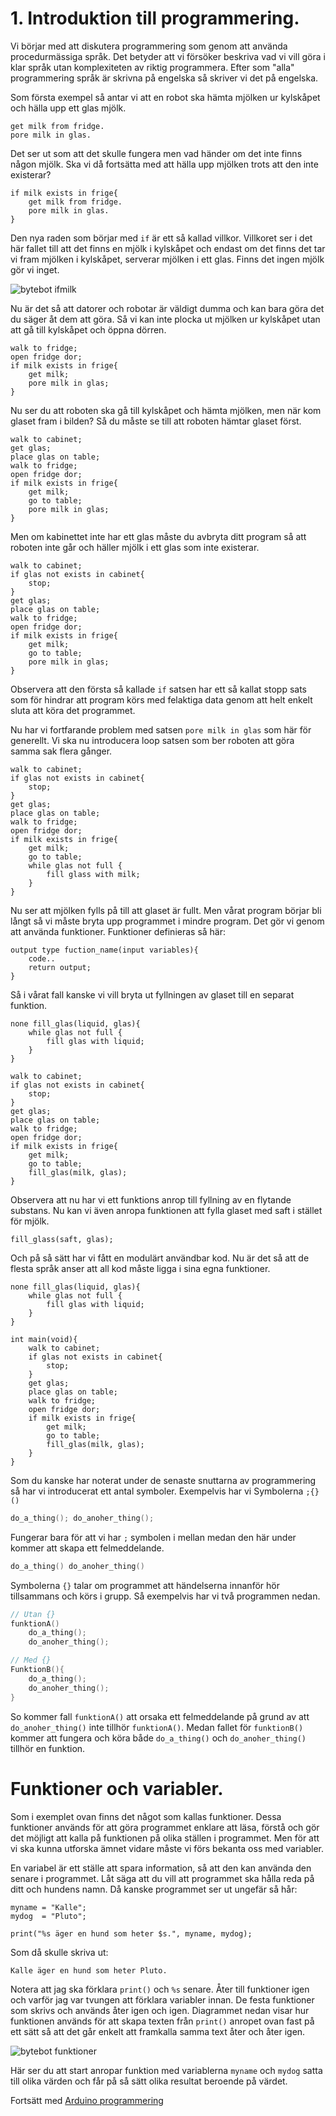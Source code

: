# 1. Introduktion till programmering.
Vi börjar med att diskutera programmering som genom att använda procedurmässiga språk.
Det betyder att vi försöker beskriva vad vi vill göra i klar språk utan komplexiteten av riktig programmera.
Efter som "alla" programmering språk är skrivna på engelska så skriver vi det på engelska.

Som första exempel så antar vi att en robot ska hämta mjölken ur kylskåpet och hälla upp ett glas mjölk.

```
get milk from fridge.
pore milk in glas.
```

Det ser ut som att det skulle fungera men vad händer om det inte finns någon mjölk.
Ska vi då fortsätta med att hälla upp mjölken trots att den inte existerar?

```
if milk exists in frige{
    get milk from fridge.
    pore milk in glas.
}
```
Den nya raden som börjar med `if` är ett så kallad villkor.
Villkoret ser i det här fallet till att det finns en mjölk i kylskåpet och endast om det finns det tar vi fram mjölken i kylskåpet, serverar mjölken i ett glas.
Finns det ingen mjölk gör vi inget.

![bytebot ifmilk](../uml/ifmilk.png "If milk exists in glas")

Nu är det så att datorer och robotar är väldigt dumma och kan bara göra det du säger åt dem att göra.
Så vi kan inte plocka ut mjölken ur kylskåpet utan att gå till kylskåpet och öppna dörren.

```
walk to fridge;
open fridge dor;
if milk exists in frige{
    get milk;
    pore milk in glas;
}
```

Nu ser du att roboten ska gå till kylskåpet och hämta mjölken, men när kom glaset fram i bilden?
Så du måste se till att roboten hämtar glaset först.

```
walk to cabinet;
get glas;
place glas on table;
walk to fridge;
open fridge dor;
if milk exists in frige{
    get milk;
    go to table;
    pore milk in glas;
}
```

Men om kabinettet inte har ett glas måste du avbryta ditt program så att roboten inte går och häller mjölk i ett glas som inte existerar.

```
walk to cabinet;
if glas not exists in cabinet{
    stop;
}
get glas;
place glas on table;
walk to fridge;
open fridge dor;
if milk exists in frige{
    get milk;
    go to table;
    pore milk in glas;
}
```

Observera att den första så kallade `if` satsen har ett så kallat stopp sats som för hindrar att program körs med felaktiga data genom att helt enkelt sluta att köra det programmet.

Nu har vi fortfarande problem med satsen `pore milk in glas` som här för generellt.
Vi ska nu introducera loop satsen som ber roboten att göra samma sak flera gånger.


```
walk to cabinet;
if glas not exists in cabinet{
    stop;
}
get glas;
place glas on table;
walk to fridge;
open fridge dor;
if milk exists in frige{
    get milk;
    go to table;
    while glas not full {
        fill glass with milk;
    }
}
```

Nu ser att mjölken fylls på till att glaset är fullt.
Men vårat program börjar bli långt så vi måste bryta upp programmet i mindre program.
Det gör vi genom att använda funktioner.
Funktioner definieras så här:

```
output type fuction_name(input variables){
    code..
    return output;
}
```

Så i vårat fall kanske vi vill bryta ut fyllningen av glaset till en separat funktion.

```
none fill_glas(liquid, glas){
    while glas not full {
        fill glas with liquid;
    }
}

walk to cabinet;
if glas not exists in cabinet{
    stop;
}
get glas;
place glas on table;
walk to fridge;
open fridge dor;
if milk exists in frige{
    get milk;
    go to table;
    fill_glas(milk, glas);
}
```

Observera att nu har vi ett funktions anrop till fyllning av en flytande substans.
Nu kan vi även anropa funktionen att fylla glaset med saft i stället för mjölk.

```
fill_glass(saft, glas);
```

Och på så sätt har vi fått en modulärt användbar kod.
Nu är det så att de flesta språk anser att all kod måste ligga i sina egna funktioner.

```
none fill_glas(liquid, glas){
    while glas not full {
        fill glas with liquid;
    }
}

int main(void){
    walk to cabinet;
    if glas not exists in cabinet{
        stop;
    }
    get glas;
    place glas on table;
    walk to fridge;
    open fridge dor;
    if milk exists in frige{
        get milk;
        go to table;
        fill_glas(milk, glas);
    }
}
```

Som du kanske har noterat under de senaste snuttarna av programmering så har vi introducerat ett antal symboler.
Exempelvis har vi Symbolerna `;{}()`

``` C
do_a_thing(); do_anoher_thing();
```
Fungerar bara för att vi har `;` symbolen i mellan medan den här under kommer att skapa ett felmeddelande.

``` C
do_a_thing() do_anoher_thing()
```
Symbolerna `{}` talar om programmet att händelserna innanför hör tillsammans och körs i grupp.
Så exempelvis har vi två programmen nedan.

``` c
// Utan {}
funktionA()
    do_a_thing();
    do_anoher_thing();

// Med {}
FunktionB(){
    do_a_thing();
    do_anoher_thing();
}
```

So kommer fall `funktionA()` att orsaka ett felmeddelande på grund av att `do_anoher_thing()` inte tillhör `funktionA()`.
Medan fallet för `funktionB()` kommer att fungera och köra både `do_a_thing()` och `do_anoher_thing()` tillhör en funktion.

# Funktioner och variabler.
Som i exemplet ovan finns det något som kallas funktioner.
Dessa funktioner används för att göra programmet enklare att läsa, förstå och gör det möjligt att kalla på funktionen på olika ställen i programmet.
Men för att vi ska kunna utforska ämnet vidare måste vi förs bekanta oss med variabler.

En variabel är ett ställe att spara information, så att den kan använda den senare i programmet.
Låt säga att du vill att programmet ska hålla reda på ditt och hundens namn.
Då kanske programmet ser ut ungefär så hår:

```
myname = "Kalle";
mydog  = "Pluto";

print("%s äger en hund som heter $s.", myname, mydog);
```
Som då skulle skriva ut:

```
Kalle äger en hund som heter Pluto.
```

Notera att jag ska förklara `print()` och `%s` senare.
Åter till funktioner igen och varför jag var tvungen att förklara variabler innan.
De festa funktioner som skrivs och används åter igen och igen.
Diagrammet nedan visar hur funktionen används för att skapa texten från  `print()` anropet ovan fast på ett sätt så att det går enkelt att framkalla samma text åter och åter igen.

![bytebot funktioner](../uml/functioncall.png "funktions anrop")


Här ser du att start anropar funktion med variablerna `myname` och `mydog` satta till olika värden och får på så sätt olika resultat beroende på värdet.





Fortsätt med [Arduino programmering](./arduino_programmering.md)




